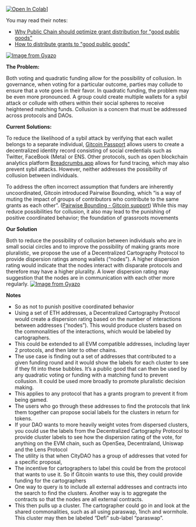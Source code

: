 [![Open In Colab](https://colab.research.google.com/assets/colab-badge.svg)](https://colab.research.google.com/drive/1qMx8eF8FC-NjiFbHvDdI6Fd_WI87V1LZ?usp=sharing#scrollTo=Qutl8Rz0aNDA)]

You may read their notes:

- [Why Public Chain should optimize grant distribution for "good public goods"](/docs/whyneedgrants.md)
- [How to distribute grants to "good public goods"](/docs/Howtodistributegrants.md)

[![Image from Gyazo](https://i.gyazo.com/2552c594dcc6bf48f9498498f90ed60f.png)](https://gyazo.com/2552c594dcc6bf48f9498498f90ed60f)

**The Problem:**

Both voting and quadratic funding allow for the possibility of collusion. In governance, when voting for a particular outcome, parties may collude to ensure that a vote goes in their favor. In quadratic funding, the problem may be even more pronounced. A group could create multiple wallets for a sybil attack or collude with others within their social spheres to receive heightened matching funds. Collusion is a concern that must be addressed across protocols and DAOs.

**Current Solutions:**

To reduce the likelihood of a sybil attack by verifying that each wallet belongs to a separate individual, [Gitcoin Passport](https://passport.gitcoin.co/) allows users to create a decentralized identity record consisting of social credentials such as Twitter, FaceBook (Meta) or ENS. Other protocols, such as open blockchain analytics platform [Breadcrumbs.app](https://www.breadcrumbs.app/) allows for fund tracing, which may also prevent sybil attacks. However, neither addresses the possibility of collusion between individuals.

To address the often incorrect assumption that funders are inherently uncoordinated, Gitcoin introduced Pairwise Bounding, which “is a way of muting the impact of groups of contributors who contribute to the same grants as each other”. ([Pairwise Bounding - Gitcoin support](https://support.gitcoin.co/gitcoin-policy/policy/fraud-deterrent-mechanisms/pairwise-bounding)) While this may reduce possibilities for collusion, it also may lead to the punishing of positive coordinated behavior; the foundation of grassroots movements

**Our Solution**

Both to reduce the possibility of collusion between individuals who are in small social circles and to improve the possibility of making grants more pluralistic, we propose the use of a Decentralized Cartography Protocol to provide dispersion ratings among wallets (“nodes”). A higher dispersion rating would indicate that the nodes interact with disparate protocols and therefore may have a higher plurality. A lower dispersion rating may suggestion that the nodes are in communication with each other more regularly.
[![Image from Gyazo](https://i.gyazo.com/6e670275c375b09d5008e3c87d77265e.png)](https://gyazo.com/6e670275c375b09d5008e3c87d77265e)

**Notes**

- So as not to punish positive coordinated behavior
- Using a set of ETH addresses, a Decentralized Cartography Protocol would create a dispersion rating based on the number of interactions between addresses (“nodes”). This would produce clusters based on the commonalities of the interactions, which would be labeled by cartographers.
- This could be extended to all EVM compatible addresses, including layer 2 protocols, and then later to other chains.
- The use case is finding out a set of addresses that contributed to a given funding round and it would show the labels for each cluster to see if they fit into these bubbles. It’s a public good that can then be used by any quadratic voting or funding with a matching fund to prevent collusion. It could be used more broadly to promote pluralistic decision making.
- This applies to any protocol that has a grants program to prevent it from being gamed.
- The users who go through these addresses to find the protocols that link them together can propose social labels for the clusters in return for tokens.
- If your DAO wants to more heavily weight votes from dispersed clusters, you could use the labels from the Decentralized Cartography Protocol to provide cluster labels to see how the dispersion rating of the vote, for anything on the EVM chain, such as OpenSea, Decentraland, Uniswap and the Lens Protocol
- The utility is that when CityDAO has a group of addresses that voted for a specific proposal,
- The incentive for cartographers to label this could be from the protocol that wants to use it. So if Gitcoin wants to use this, they could provide funding for the cartographers
- One way to query is to include all external addresses and contracts into the search to find the clusters. Another way is to aggregate the contracts so that the nodes are all external contracts.
- This then pulls up a cluster. The cartographer could go in and look at the shared commonalities, such as all using paraswap, 1inch and wormhole. This cluster may then be labeled “Defi” sub-label “paraswap”.
